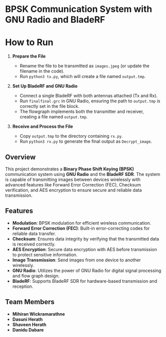 # BPSK Communication System with GNU Radio and BladeRF

# How to Run

1. **Prepare the File**
   - Rename the file to be transmitted as `images.jpeg` (or update the filename in the code).
   - Run `python3 tx.py`, which will create a file named `output.tmp`.

2. **Set Up BladeRF and GNU Radio**
   - Connect a single BladeRF with both antennas attached (Tx and Rx).
   - Run `finalfinal.grc` in GNU Radio, ensuring the path to `output.tmp` is correctly set in the file block.
   - The flowgraph implements both the transmitter and receiver, creating a file named `output.tmp`.

3. **Receive and Process the File**
   - Copy `output.tmp` to the directory containing `rx.py`.
   - Run `python3 rx.py` to generate the final output as `Decrypt_image`.
## Overview
This project demonstrates a **Binary Phase Shift Keying (BPSK)** communication system using **GNU Radio** and the **BladeRF SDR**. The system is capable of transmitting images between devices wirelessly with advanced features like Forward Error Correction (FEC), Checksum verification, and AES encryption to ensure secure and reliable data transmission.

## Features
- **Modulation**: BPSK modulation for efficient wireless communication.
- **Forward Error Correction (FEC)**: Built-in error-correcting codes for reliable data transfer.
- **Checksum**: Ensures data integrity by verifying that the transmitted data is received correctly.
- **AES Encryption**: Secure data encryption with AES before transmission to protect sensitive information.
- **Image Transmission**: Send images from one device to another wirelessly.
- **GNU Radio**: Utilizes the power of GNU Radio for digital signal processing and flow graph design.
- **BladeRF**: Supports BladeRF SDR for hardware-based transmission and reception.

## Team Members
- **Mihiran Wickramarathne**
- **Dasuni Herath**
- **Shaveen Herath**
- **Danidu Dabare**
